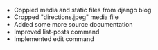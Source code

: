 - Coppied media and static files from django blog
- Cropped "directions.jpeg" media file
- Added some more source documentation
- Improved list-posts command
- Implemented edit command
